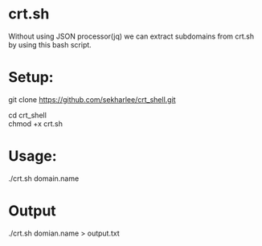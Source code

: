 # crt.sh
Without using  JSON processor(jq) we can extract subdomains from crt.sh  by using this bash script.

# Setup:
git clone https://github.com/sekharlee/crt_shell.git	   

cd crt_shell   
chmod +x crt.sh			
				
# Usage: 			
./crt.sh domain.name

# Output
./crt.sh  domian.name > output.txt


